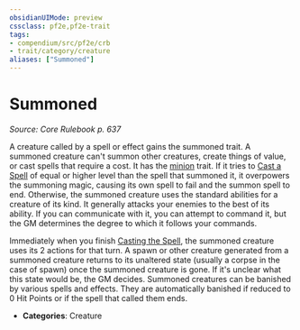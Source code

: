 ```yaml
---
obsidianUIMode: preview
cssclass: pf2e,pf2e-trait
tags:
- compendium/src/pf2e/crb
- trait/category/creature
aliases: ["Summoned"]
---
```

# Summoned  
*Source: Core Rulebook p. 637*  

A creature called by a spell or effect gains the summoned trait. A summoned creature can't summon other creatures, create things of value, or cast spells that require a cost. It has the [minion](minion.md) trait. If it tries to [Cast a Spell](cast-a-spell.md) of equal or higher level than the spell that summoned it, it overpowers the summoning magic, causing its own spell to fail and the summon spell to end. Otherwise, the summoned creature uses the standard abilities for a creature of its kind. It generally attacks your enemies to the best of its ability. If you can communicate with it, you can attempt to command it, but the GM determines the degree to which it follows your commands.

Immediately when you finish [Casting the Spell](cast-a-spell.md), the summoned creature uses its 2 actions for that turn. A spawn or other creature generated from a summoned creature returns to its unaltered state (usually a corpse in the case of spawn) once the summoned creature is gone. If it's unclear what this state would be, the GM decides. Summoned creatures can be banished by various spells and effects. They are automatically banished if reduced to 0 Hit Points or if the spell that called them ends.

- **Categories**: Creature